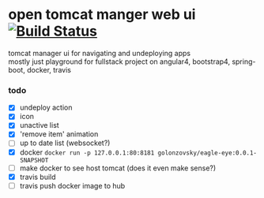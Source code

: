 # open tomcat manger web ui [![Build Status](https://travis-ci.org/golonzovsky/eagle-eye.svg?branch=master)](https://travis-ci.org/golonzovsky/eagle-eye)
tomcat manager ui for navigating and undeploying apps      
mostly just playground for fullstack project on angular4, bootstrap4, spring-boot, docker, travis

### todo 
- [x] undeploy action
- [x] icon
- [x] unactive list
- [x] 'remove item' animation
- [ ] up to date list (websocket?)
- [x] docker `docker run -p 127.0.0.1:80:8181 golonzovsky/eagle-eye:0.0.1-SNAPSHOT`
- [ ] make docker to see host tomcat (does it even make sense?)
- [x] travis build
- [ ] travis push docker image to hub